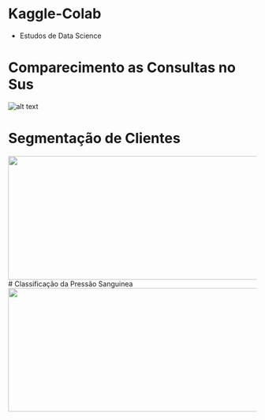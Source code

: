 # Kaggle-Colab
- Estudos de Data Science
# Comparecimento as Consultas no Sus
![alt text](https://drive.google.com/uc?id=1Pai_V2a3j1p46uKncPWcHtHjZNyxf4hf)
# Segmentação de Clientes
<img src="https://drive.google.com/uc?id=1KkJS_A5xUE17-oUQ6UfQ29d22ZJFRB4c" width="600" height="250">
# Classificação da Pressão Sanguinea
<img src="https://drive.google.com/uc?id=1A2XlJcv6Erj6H4xR0yMhVjynEAIbwTDT" width="600" height="250">
